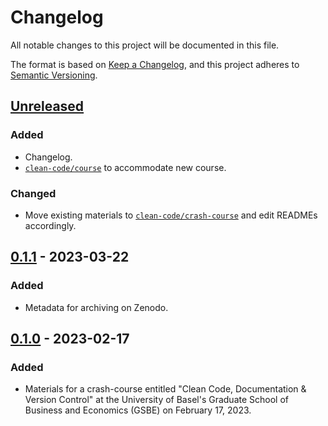 # Changelog

All notable changes to this project will be documented in this file.

The format is based on [Keep a Changelog](https://keepachangelog.com/en/1.0.0/),
and this project adheres to [Semantic Versioning](https://semver.org/spec/v2.0.0.html).

## [Unreleased]

### Added

- Changelog.
- [`clean-code/course`](https://github.com/RISE-UNIBAS/clean-code/tree/main/course) to accommodate new course.

### Changed

- Move existing materials to [`clean-code/crash-course`](https://github.com/RISE-UNIBAS/clean-code/tree/main/crash-course) and edit READMEs accordingly.

## [0.1.1] - 2023-03-22

### Added

- Metadata for archiving on Zenodo.

## [0.1.0] - 2023-02-17

### Added

- Materials for a crash-course entitled "Clean Code, Documentation & Version Control" at the University of Basel's Graduate School of Business and Economics (GSBE) on February 17, 2023.

[unreleased]: https://github.com/RISE-UNIBAS/clean-code/compare/0.1.1...HEAD
[0.1.1]: https://github.com/RISE-UNIBAS/clean-code/compare/0.1.0...0.1.1
[0.1.0]: https://github.com/RISE-UNIBAS/clean-code/releases/tag/0.1.0
